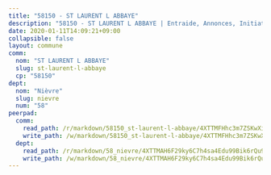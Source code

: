 ```yaml
---
title: "58150 - ST LAURENT L ABBAYE"
description: "58150 - ST LAURENT L ABBAYE | Entraide, Annonces, Initiatives"
date: 2020-01-11T14:09:21+09:00
collapsible: false
layout: commune
comm:
  nom: "ST LAURENT L ABBAYE"
  slug: st-laurent-l-abbaye
  cp: "58150"
dept:
  nom: "Nièvre"
  slug: nievre
  num: "58"
peerpad:
  comm:
    read_path: /r/markdown/58150_st-laurent-l-abbaye/4XTTMFHhc3m7ZSKwXivuFeHZnHqkM54cvQpyxUBk92C79XSS9
    write_path: /w/markdown/58150_st-laurent-l-abbaye/4XTTMFHhc3m7ZSKwXivuFeHZnHqkM54cvQpyxUBk92C79XSS9-K3TgV37Q7K9SDU1eFsagKnqxKGUpjmi1CYoeaL3yShyDrRbTvXBBQ5JJ1CiPGdgdutxwCKoDrjvnj9FhWN6sEqeES8s1ixiqN6Kb6RQPXDmroQeuW8vXsPU8CQRqA6wP9qUVUWsf
  dept:
    read_path: /r/markdown/58_nievre/4XTTMAH6F29ky6C7h4sa4Edu99Bik6rQu9XbiuBD1DvLw22pb
    write_path: /w/markdown/58_nievre/4XTTMAH6F29ky6C7h4sa4Edu99Bik6rQu9XbiuBD1DvLw22pb-K3TgUtHs3LnA4VP5N1eQxK9UkiWFz8M5ZP7N97wnUEM9Wfw65apM3LnvEX8HhP2Sd27LDh5t4GgmkbGDUaCqpnkD9BJGbaMbkS8idf1DYkYaRo6rACHXiR4PjahH89PiAFqFL3Lf
---
```



